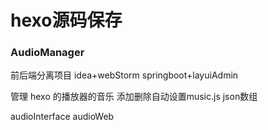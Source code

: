 <h1>hexo源码保存</h1>

<h3>AudioManager</h3>

前后端分离项目   idea+webStorm     springboot+layuiAdmin  

管理 hexo  的播放器的音乐  		添加删除自动设置music.js json数组

audioInterface     audioWeb
